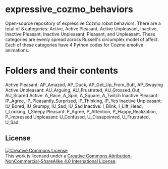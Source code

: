 # expressive_cozmo_behaviors
Open-source repository of expressive Cozmo robot behaviors. There are a total of 8 categories: Active, Active Pleasant, Active Unpleasant, Inactive, Inactive Pleasant, Inactive Unpleasant, Pleasant, and Unpleasant. These categories are evenly spread across Russell's circumplex model of affect. Each of these categories have 4 Python codes for Cozmo emotive animations. 

# Folders and their contents
Active Pleasant: AP_Amazed, AP_Duck, AP_Get_Up_From_Butt, AP_Swaying
Active Unpleasant: AU_Arguing, AU_Frustrated, AU_Grossed_Out, AU_Scared
Active: A_Race, A_Spin, A_Square, A_Twitch
Inactive Pleasant: IP_Agree, IP_Pleasantly_Surprised, IP_Thinking, IP_Yes
Inactive Unpleasant: IU_Bored, IU_Grumpy, IU_Sad, IU_Sad
Inactive: I_Blink, I_Lift_Head, I_Looking, I_Sleepy
Pleasant: P_Agree, P_Attention, P_Happy_Realization, P_Impressed
Unpleasant: U_Confused, U_Dissapointed, U_Frustrated, U_Sad

## License

<a rel="license" href="http://creativecommons.org/licenses/by-nc-sa/4.0/"><img alt="Creative Commons License" style="border-width:0" src="https://i.creativecommons.org/l/by-nc-sa/4.0/88x31.png" /></a><br />This work is licensed under a <a rel="license" href="http://creativecommons.org/licenses/by-nc-sa/4.0/">Creative Commons Attribution-NonCommercial-ShareAlike 4.0 International License</a>.
